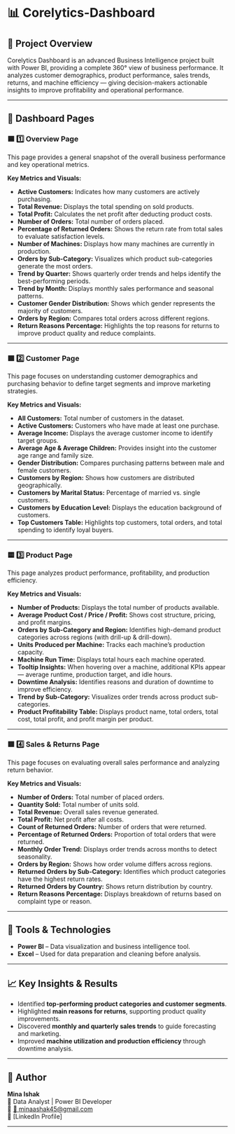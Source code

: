 # 📊 Corelytics-Dashboard

## 🧩 Project Overview
Corelytics Dashboard is an advanced Business Intelligence project built with Power BI, providing a complete 360° view of business performance.
It analyzes customer demographics, product performance, sales trends, returns, and machine efficiency — giving decision-makers actionable insights to improve profitability and operational performance.  

---

## 📑 Dashboard Pages  

### 🟦 1️⃣ Overview Page  
This page provides a general snapshot of the overall business performance and key operational metrics.  

**Key Metrics and Visuals:**  
- **Active Customers:** Indicates how many customers are actively purchasing.  
- **Total Revenue:** Displays the total spending on sold products.  
- **Total Profit:** Calculates the net profit after deducting product costs.  
- **Number of Orders:** Total number of orders placed.  
- **Percentage of Returned Orders:** Shows the return rate from total sales to evaluate satisfaction levels.  
- **Number of Machines:** Displays how many machines are currently in production.  
- **Orders by Sub-Category:** Visualizes which product sub-categories generate the most orders.  
- **Trend by Quarter:** Shows quarterly order trends and helps identify the best-performing periods.  
- **Trend by Month:** Displays monthly sales performance and seasonal patterns.  
- **Customer Gender Distribution:** Shows which gender represents the majority of customers.  
- **Orders by Region:** Compares total orders across different regions.  
- **Return Reasons Percentage:** Highlights the top reasons for returns to improve product quality and reduce complaints.  

---

### 🟩 2️⃣ Customer Page  
This page focuses on understanding customer demographics and purchasing behavior to define target segments and improve marketing strategies.  

**Key Metrics and Visuals:**  
- **All Customers:** Total number of customers in the dataset.  
- **Active Customers:** Customers who have made at least one purchase.  
- **Average Income:** Displays the average customer income to identify target groups.  
- **Average Age & Average Children:** Provides insight into the customer age range and family size.  
- **Gender Distribution:** Compares purchasing patterns between male and female customers.  
- **Customers by Region:** Shows how customers are distributed geographically.  
- **Customers by Marital Status:** Percentage of married vs. single customers.  
- **Customers by Education Level:** Displays the education background of customers.  
- **Top Customers Table:** Highlights top customers, total orders, and total spending to identify loyal buyers.  

---

### 🟨 3️⃣ Product Page  
This page analyzes product performance, profitability, and production efficiency.  

**Key Metrics and Visuals:**  
- **Number of Products:** Displays the total number of products available.  
- **Average Product Cost / Price / Profit:** Shows cost structure, pricing, and profit margins.  
- **Orders by Sub-Category and Region:** Identifies high-demand product categories across regions (with drill-up & drill-down).  
- **Units Produced per Machine:** Tracks each machine’s production capacity.  
- **Machine Run Time:** Displays total hours each machine operated.  
- **Tooltip Insights:** When hovering over a machine, additional KPIs appear — average runtime, production target, and idle hours.  
- **Downtime Analysis:** Identifies reasons and duration of downtime to improve efficiency.  
- **Trend by Sub-Category:** Visualizes order trends across product sub-categories.  
- **Product Profitability Table:** Displays product name, total orders, total cost, total profit, and profit margin per product.  

---

### 🟥 4️⃣ Sales & Returns Page  
This page focuses on evaluating overall sales performance and analyzing return behavior.  

**Key Metrics and Visuals:**  
- **Number of Orders:** Total number of placed orders.  
- **Quantity Sold:** Total number of units sold.  
- **Total Revenue:** Overall sales revenue generated.  
- **Total Profit:** Net profit after all costs.  
- **Count of Returned Orders:** Number of orders that were returned.  
- **Percentage of Returned Orders:** Proportion of total orders that were returned.  
- **Monthly Order Trend:** Displays order trends across months to detect seasonality.  
- **Orders by Region:** Shows how order volume differs across regions.  
- **Returned Orders by Sub-Category:** Identifies which product categories have the highest return rates.  
- **Returned Orders by Country:** Shows return distribution by country.  
- **Return Reasons Percentage:** Displays breakdown of returns based on complaint type or reason.  

---

## 🧰 Tools & Technologies  
- **Power BI** – Data visualization and business intelligence tool.  
- **Excel** – Used for data preparation and cleaning before analysis.  

---

## 📈 Key Insights & Results  
- Identified **top-performing product categories and customer segments**.  
- Highlighted **main reasons for returns**, supporting product quality improvements.  
- Discovered **monthly and quarterly sales trends** to guide forecasting and marketing.  
- Improved **machine utilization and production efficiency** through downtime analysis.  

---

## 🚀 Author  
**Mina Ishak**  
💼 Data Analyst | Power BI Developer  
📧 [📧 minaashak45@gmail.com](mailto:minaashak45@gmail.com)  
🔗 [LinkedIn Profile]  

---
